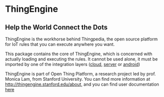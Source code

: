 # ThingEngine

## Help the World Connect the Dots

ThingEngine is the workhorse behind Thingpedia, the open source platform for IoT rules
that you can execute anywhere you want.

This package contains the core of ThingEngine, which is concerned with
actually loading and executing the rules. It cannot be used alone, it
must be imported by one of the integration layers
([cloud](https://github.com/Stanford-IoT-Lab/thingengine-platform-cloud),
[server](https://github.com/Stanford-IoT-Lab/thingengine-platform-server)
or
[android](https://github.com/Stanford-IoT-Lab/thingengine-platform-android))

ThingEngine is part of Open Thing Platform, a research project led by
prof. Monica Lam, from Stanford University.  You can find more
information at <http://thingengine.stanford.edu/about>, and you can
find user documentation [here](/doc/main.md)
